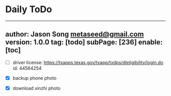 # Daily ToDo
---
author: Jason Song <metaseed@gmail.com>
version: 1.0.0
tag: [todo]
subPage: [236]
enable: [toc]
---

- [ ] driver license:  https://txapps.texas.gov/txapp/txdps/dleligibility/login.do  
    id: 44564254
    
- [x] backup phone photo
     
- [x] download xinzhi photo